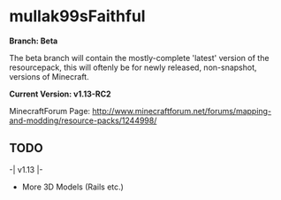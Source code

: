 # mullak99sFaithful

**Branch: Beta**

The beta branch will contain the mostly-complete 'latest' version of the resourcepack, this will oftenly be for newly released, non-snapshot, versions of Minecraft.

**Current Version: v1.13-RC2**

MinecraftForum Page: http://www.minecraftforum.net/forums/mapping-and-modding/resource-packs/1244998/

## TODO

-| v1.13 |-

- More 3D Models (Rails etc.)

